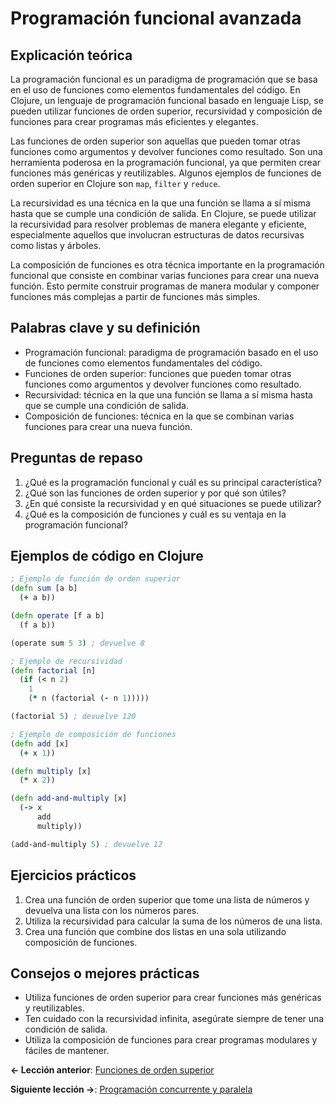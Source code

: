 
# Programación funcional avanzada

## Explicación teórica

La programación funcional es un paradigma de programación que se basa en el uso de funciones como elementos fundamentales del código. En Clojure, un lenguaje de programación funcional basado en lenguaje Lisp, se pueden utilizar funciones de orden superior, recursividad y composición de funciones para crear programas más eficientes y elegantes.

Las funciones de orden superior son aquellas que pueden tomar otras funciones como argumentos y devolver funciones como resultado. Son una herramienta poderosa en la programación funcional, ya que permiten crear funciones más genéricas y reutilizables. Algunos ejemplos de funciones de orden superior en Clojure son `map`, `filter` y `reduce`.

La recursividad es una técnica en la que una función se llama a sí misma hasta que se cumple una condición de salida. En Clojure, se puede utilizar la recursividad para resolver problemas de manera elegante y eficiente, especialmente aquellos que involucran estructuras de datos recursivas como listas y árboles.

La composición de funciones es otra técnica importante en la programación funcional que consiste en combinar varias funciones para crear una nueva función. Esto permite construir programas de manera modular y componer funciones más complejas a partir de funciones más simples.

## Palabras clave y su definición
- Programación funcional: paradigma de programación basado en el uso de funciones como elementos fundamentales del código.
- Funciones de orden superior: funciones que pueden tomar otras funciones como argumentos y devolver funciones como resultado.
- Recursividad: técnica en la que una función se llama a sí misma hasta que se cumple una condición de salida.
- Composición de funciones: técnica en la que se combinan varias funciones para crear una nueva función.

## Preguntas de repaso
1. ¿Qué es la programación funcional y cuál es su principal característica?
2. ¿Qué son las funciones de orden superior y por qué son útiles?
3. ¿En qué consiste la recursividad y en qué situaciones se puede utilizar?
4. ¿Qué es la composición de funciones y cuál es su ventaja en la programación funcional?

## Ejemplos de código en Clojure
```clojure
; Ejemplo de función de orden superior
(defn sum [a b]
  (+ a b))

(defn operate [f a b]
  (f a b))

(operate sum 5 3) ; devuelve 8

; Ejemplo de recursividad
(defn factorial [n]
  (if (< n 2)
    1
    (* n (factorial (- n 1)))))

(factorial 5) ; devuelve 120

; Ejemplo de composición de funciones
(defn add [x]
  (+ x 1))

(defn multiply [x]
  (* x 2))

(defn add-and-multiply [x]
  (-> x
      add
      multiply))

(add-and-multiply 5) ; devuelve 12
```

## Ejercicios prácticos
1. Crea una función de orden superior que tome una lista de números y devuelva una lista con los números pares.
2. Utiliza la recursividad para calcular la suma de los números de una lista.
3. Crea una función que combine dos listas en una sola utilizando composición de funciones.

## Consejos o mejores prácticas
- Utiliza funciones de orden superior para crear funciones más genéricas y reutilizables.
- Ten cuidado con la recursividad infinita, asegúrate siempre de tener una condición de salida.
- Utiliza la composición de funciones para crear programas modulares y fáciles de mantener.

**<- Lección anterior**: [Funciones de orden superior](funciones_de_orden_superior.md)

**Siguiente lección ->**: [Programación concurrente y paralela](programacion_concurrente_y_paralela.md)
